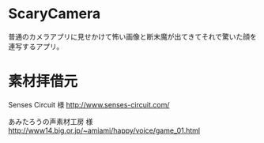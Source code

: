 # ScaryCamera

普通のカメラアプリに見せかけて怖い画像と断末魔が出てきてそれで驚いた顔を連写するアプリ。

# 素材拝借元

Senses Circuit 様 http://www.senses-circuit.com/

あみたろうの声素材工房 様 http://www14.big.or.jp/~amiami/happy/voice/game_01.html
